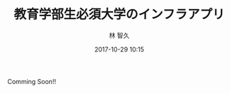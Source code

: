 ﻿---
title: 教育学部生必須大学のインフラアプリ
description: "教育学部生必須大学のインフラアプリ"
date: 2017-10-29 10:15
sessionlevel: 50
author: 林 智久
co_author: 那須 悟
category: sessions
---
Comming Soon!!
